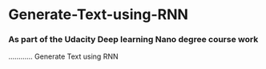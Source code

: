 # Generate-Text-using-RNN
### As part of the Udacity Deep learning Nano degree course work
............
Generate Text using RNN
